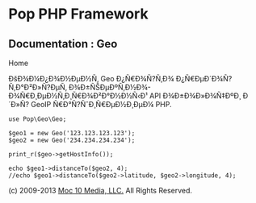 Pop PHP Framework
=================

Documentation : Geo
-------------------

Home

ÐšÐ¾Ð¼Ð¿Ð¾Ð½ÐµÐ½Ñ‚ Geo Ð¿Ñ€Ð¾Ñ?Ñ‚Ð¾ Ð¿Ñ€ÐµÐ´Ð¾Ñ?Ñ‚Ð°Ð²Ð»Ñ?ÐµÑ‚
Ð¾Ð±ÑŠÐµÐºÑ‚Ð½Ð¾-Ð¾Ñ€Ð¸ÐµÐ½Ñ‚Ð¸Ñ€Ð¾Ð²Ð°Ð½Ð½Ñ‹Ð¹ API Ð¾Ð±Ð¾Ð»Ð¾Ñ‡ÐºÐ¸
Ð´Ð»Ñ? GeoIP Ñ€Ð°Ñ?ÑˆÐ¸Ñ€ÐµÐ½Ð¸ÐµÐ¼ PHP.

    use Pop\Geo\Geo;

    $geo1 = new Geo('123.123.123.123');
    $geo2 = new Geo('234.234.234.234');

    print_r($geo->getHostInfo());

    echo $geo1->distanceTo($geo2, 4);
    //echo $geo1->distanceTo($geo2->latitude, $geo2->longitude, 4);

\(c) 2009-2013 [Moc 10 Media, LLC.](http://www.moc10media.com) All
Rights Reserved.
